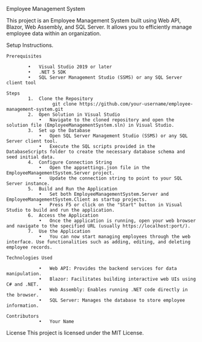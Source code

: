 Employee Management System

This project is an Employee Management System built using Web API, Blazor, Web Assembly, and SQL Server. 
It allows you to efficiently manage employee data within an organization.

  Setup Instructions.

    Prerequisites
    
            •	Visual Studio 2019 or later
            •	.NET 5 SDK
            •	SQL Server Management Studio (SSMS) or any SQL Server client tool
            
    Steps
            1.	Clone the Repository
                     git clone https://github.com/your-username/employee-management-system.git 
            2.	Open Solution in Visual Studio
                •	Navigate to the cloned repository and open the solution file (EmployeeManagementSystem.sln) in Visual Studio.
            3.	Set up the Database
                •	Open SQL Server Management Studio (SSMS) or any SQL Server client tool.
                •	Execute the SQL scripts provided in the DatabaseScripts folder to create the necessary database schema and seed initial data.
            4.	Configure Connection String
                •	Open the appsettings.json file in the EmployeeManagementSystem.Server project.
                •	Update the connection string to point to your SQL Server instance.
            5.	Build and Run the Application
                •	Set both EmployeeManagementSystem.Server and EmployeeManagementSystem.Client as startup projects.
                •	Press F5 or click on the "Start" button in Visual Studio to build and run the application.
            6.	Access the Application
                •	Once the application is running, open your web browser and navigate to the specified URL (usually https://localhost:port/).
            7.	Use the Application
                •	You can now start managing employees through the web interface. Use functionalities such as adding, editing, and deleting employee records.
              
    Technologies Used
    
                •	Web API: Provides the backend services for data manipulation.
                •	Blazor: Facilitates building interactive web UIs using C# and .NET.
                •	Web Assembly: Enables running .NET code directly in the browser.
                •	SQL Server: Manages the database to store employee information.
            
    Contributors
                •	Your Name

License
This project is licensed under the MIT License.

